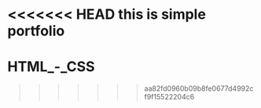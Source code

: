 <<<<<<< HEAD
this is simple portfolio 
=======
# HTML_-_CSS

>>>>>>> aa82fd0960b09b8fe0677d4992cf9f15522204c6

